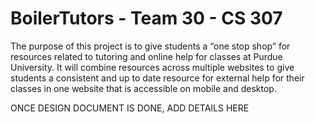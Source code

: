 # BoilerTutors - Team 30 - CS 307
The purpose of this project is to give students a “one stop shop” for resources related to tutoring and online help for classes at Purdue University. It will combine resources across multiple websites to give students a consistent and up to date resource for external help for their classes in one  website that is accessible on mobile and desktop. 


ONCE DESIGN DOCUMENT IS DONE, ADD DETAILS HERE
